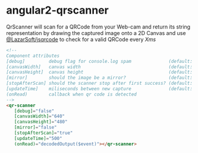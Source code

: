 # angular2-qrscanner
QrScanner will scan for a QRCode from your Web-cam and return its
string representation by drawing the captured image onto a 2D Canvas
and use [@LazarSoft/jsqrcode](https://github.com/LazarSoft/jsqrcode) to check for a valid QRCode every *Xms*

```html
<!--
Component attributes
[debug]         debug flag for console.log spam              (default: false)
[canvasWidth]   canvas width                                 (default: 640)
[canvasHeight]  canvas height                                (default: 480)
[mirror]        should the image be a mirror?                (default: false)
[stopAfterScan] should the scanner stop after first success? (default: true)
[updateTime]    miliseconds between new capture              (default: 500)
(onRead)        callback when qr code is detected
-->
<qr-scanner
   [debug]="false"        
   [canvasWidth]="640"    
   [canvasHeight]="480"   
   [mirror]="false"       
   [stopAfterScan]="true" 
   [updateTime]="500"     
   (onRead)="decodedOutput($event)"></qr-scanner>
```
